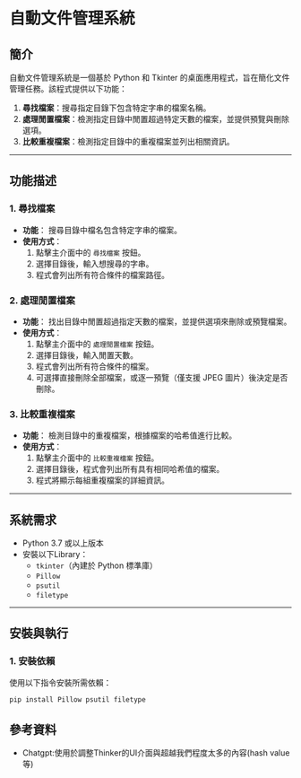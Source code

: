 # 自動文件管理系統

## 簡介

自動文件管理系統是一個基於 Python 和 Tkinter 的桌面應用程式，旨在簡化文件管理任務。該程式提供以下功能：

1. **尋找檔案**：搜尋指定目錄下包含特定字串的檔案名稱。
2. **處理閒置檔案**：檢測指定目錄中閒置超過特定天數的檔案，並提供預覽與刪除選項。
3. **比較重複檔案**：檢測指定目錄中的重複檔案並列出相關資訊。

---

## 功能描述

### 1. 尋找檔案
- **功能**：
  搜尋目錄中檔名包含特定字串的檔案。
- **使用方式**：
  1. 點擊主介面中的 `尋找檔案` 按鈕。
  2. 選擇目錄後，輸入想搜尋的字串。
  3. 程式會列出所有符合條件的檔案路徑。

### 2. 處理閒置檔案
- **功能**：
  找出目錄中閒置超過指定天數的檔案，並提供選項來刪除或預覽檔案。
- **使用方式**：
  1. 點擊主介面中的 `處理閒置檔案` 按鈕。
  2. 選擇目錄後，輸入閒置天數。
  3. 程式會列出所有符合條件的檔案。
  4. 可選擇直接刪除全部檔案，或逐一預覽（僅支援 JPEG 圖片）後決定是否刪除。

### 3. 比較重複檔案
- **功能**：
  檢測目錄中的重複檔案，根據檔案的哈希值進行比較。
- **使用方式**：
  1. 點擊主介面中的 `比較重複檔案` 按鈕。
  2. 選擇目錄後，程式會列出所有具有相同哈希值的檔案。
  3. 程式將顯示每組重複檔案的詳細資訊。

---

## 系統需求
- Python 3.7 或以上版本
- 安裝以下Library：
  - `tkinter`（內建於 Python 標準庫）
  - `Pillow`
  - `psutil`
  - `filetype`

---

## 安裝與執行

### 1. 安裝依賴
使用以下指令安裝所需依賴：
```bash
pip install Pillow psutil filetype
```
## 參考資料
- Chatgpt:使用於調整Thinker的UI介面與超越我們程度太多的內容(hash value等)